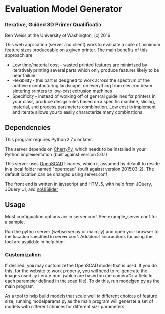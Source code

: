 # Evaluation Model Generator
### Iterative, Guided 3D Printer Qualificatio
Ben Weiss at the University of Washington, (c) 2016

This web application (server and client) work to evaluate a suite of minimum feature sizes produceable on a given printer. The main benefits of this approach are
* Low time/material cost - wasted printed features are minimized by iteratively printing several parts which only produce features likely to be near failure
* Flexibility - this part is designed to work across the spectrum of the addtive manufacturing landscape, on everything from electron beam sintering printers to low-cost extrusion machines
* Specificity - instead of working off of general guidelines for printers in your class, produce design rules based on a specific machine, slicing, material, and process parameters combination. Low cost to implement and iterate allows you to easily characterize many combinations.

## Dependencies
This program requires Python 2.7.x or later.

The server depends on [CherryPy](cherrypy.org), which needs to be installed in your Python implementation (built against version 5.0.1)

This server uses [OpenSCAD](openscad.org) binaries, which is assumed by default to reside in a local folder named "openscad" (built against version 2015.03-2). The default location can be changed using server.conf

The front end is written in javascript and HTML5, with help from JQuery, JQuery UI, and [noUiSlider](http://refreshless.com/nouislider/)

## Usage
Most configuration options are in server.conf. See example_server.conf for a sample.

Run the python server (webserver.py or main.py) and open your browser to the location specified in server.conf. Additional instructions for using the tool are available in help.html.

### Customization
If desired, you may customize the OpenSCAD model that is used. If you do this, for the website to work properly, you will need to re-generate the images used by iterate.html (which are based on the cameraData field in each parameter defined in the scad file). To do this, run modelgen.py as the main program.

As a tool to help build models that scale well to different choices of feature size, running modelparams.py as the main program will generate a set of models with different choices for different size parameters.